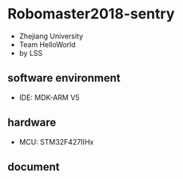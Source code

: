# Robomaster2018-sentry
- Zhejiang University
- Team HelloWorld
- by LSS
## software environment
- IDE: MDK-ARM V5
## hardware
- MCU: STM32F427IIHx
## document

